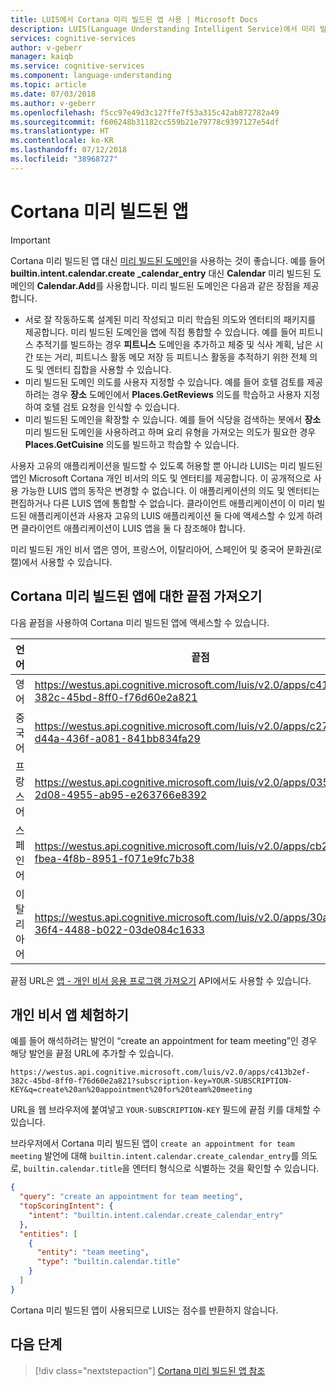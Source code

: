```yaml
---
title: LUIS에서 Cortana 미리 빌드된 앱 사용 | Microsoft Docs
description: LUIS(Language Understanding Intelligent Service)에서 미리 빌드된 애플리케이션인 Cortana 개인 비서를 사용합니다.
services: cognitive-services
author: v-geberr
manager: kaiqb
ms.service: cognitive-services
ms.component: language-understanding
ms.topic: article
ms.date: 07/03/2018
ms.author: v-geberr
ms.openlocfilehash: f5cc97e49d3c127ffe7f53a315c42ab872782a49
ms.sourcegitcommit: f606248b31182cc559b21e79778c9397127e54df
ms.translationtype: HT
ms.contentlocale: ko-KR
ms.lasthandoff: 07/12/2018
ms.locfileid: "38968727"
---
```

# <a name="cortana-prebuilt-app"></a>Cortana 미리 빌드된 앱

> [!IMPORTANT]
> Cortana 미리 빌드된 앱 대신 [미리 빌드된 도메인](./luis-how-to-use-prebuilt-domains.md)을 사용하는 것이 좋습니다. 예를 들어 **builtin.intent.calendar.create _calendar_entry** 대신 **Calendar** 미리 빌드된 도메인의 **Calendar.Add**를 사용합니다.
> 미리 빌드된 도메인은 다음과 같은 장점을 제공합니다. 
> * 서로 잘 작동하도록 설계된 미리 작성되고 미리 학습된 의도와 엔터티의 패키지를 제공합니다. 미리 빌드된 도메인을 앱에 직접 통합할 수 있습니다. 예를 들어 피트니스 추적기를 빌드하는 경우 **피트니스** 도메인을 추가하고 체중 및 식사 계획, 남은 시간 또는 거리, 피트니스 활동 메모 저장 등 피트니스 활동을 추적하기 위한 전체 의도 및 엔터티 집합을 사용할 수 있습니다.
> * 미리 빌드된 도메인 의도를 사용자 지정할 수 있습니다. 예를 들어 호텔 검토를 제공하려는 경우 **장소** 도메인에서 **Places.GetReviews** 의도를 학습하고 사용자 지정하여 호텔 검토 요청을 인식할 수 있습니다.
> * 미리 빌드된 도메인을 확장할 수 있습니다. 예를 들어 식당을 검색하는 봇에서 **장소** 미리 빌드된 도메인을 사용하려고 하며 요리 유형을 가져오는 의도가 필요한 경우 **Places.GetCuisine** 의도를 빌드하고 학습할 수 있습니다.

사용자 고유의 애플리케이션을 빌드할 수 있도록 허용할 뿐 아니라 LUIS는 미리 빌드된 앱인 Microsoft Cortana 개인 비서의 의도 및 엔터티를 제공합니다. 이 공개적으로 사용 가능한 LUIS 앱의 동작은 변경할 수 없습니다. 이 애플리케이션의 의도 및 엔터티는 편집하거나 다른 LUIS 앱에 통합할 수 없습니다. 클라이언트 애플리케이션이 이 미리 빌드된 애플리케이션과 사용자 고유의 LUIS 애플리케이션 둘 다에 액세스할 수 있게 하려면 클라이언트 애플리케이션이 LUIS 앱을 둘 다 참조해야 합니다.

미리 빌드된 개인 비서 앱은 영어, 프랑스어, 이탈리아어, 스페인어 및 중국어 문화권(로캘)에서 사용할 수 있습니다.

## <a name="get-the-endpoint-for-the-cortana-prebuilt-app"></a>Cortana 미리 빌드된 앱에 대한 끝점 가져오기

다음 끝점을 사용하여 Cortana 미리 빌드된 앱에 액세스할 수 있습니다. 

| 언어 | 끝점|
|--------| ------------------|
| 영어| https://westus.api.cognitive.microsoft.com/luis/v2.0/apps/c413b2ef-382c-45bd-8ff0-f76d60e2a821|
|    중국어| https://westus.api.cognitive.microsoft.com/luis/v2.0/apps/c27c4af7-d44a-436f-a081-841bb834fa29|
|    프랑스어| https://westus.api.cognitive.microsoft.com/luis/v2.0/apps/0355ead1-2d08-4955-ab95-e263766e8392|
|    스페인어| https://westus.api.cognitive.microsoft.com/luis/v2.0/apps/cb2675e5-fbea-4f8b-8951-f071e9fc7b38|
|    이탈리아어| https://westus.api.cognitive.microsoft.com/luis/v2.0/apps/30a0fddc-36f4-4488-b022-03de084c1633|


끝점 URL은 [앱 - 개인 비서 응용 프로그램 가져오기](https://westus.dev.cognitive.microsoft.com/docs/services/5890b47c39e2bb17b84a55ff/operations/5890b47c39e2bb052c5b9c32) API에서도 사용할 수 있습니다.

## <a name="try-out-the-personal-assistant-app"></a>개인 비서 앱 체험하기
예를 들어 해석하려는 발언이 “create an appointment for team meeting”인 경우 해당 발언을 끝점 URL에 추가할 수 있습니다. 

```
https://westus.api.cognitive.microsoft.com/luis/v2.0/apps/c413b2ef-382c-45bd-8ff0-f76d60e2a821?subscription-key=YOUR-SUBSCRIPTION-KEY&q=create%20an%20appointment%20for%20team%20meeting
```

URL을 웹 브라우저에 붙여넣고 `YOUR-SUBSCRIPTION-KEY` 필드에 끝점 키를 대체할 수 있습니다.

브라우저에서 Cortana 미리 빌드된 앱이 `create an appointment for team meeting` 발언에 대해 `builtin.intent.calendar.create_calendar_entry`를 의도로, `builtin.calendar.title`을 엔터티 형식으로 식별하는 것을 확인할 수 있습니다.

```JSON
{
  "query": "create an appointment for team meeting",
  "topScoringIntent": {
    "intent": "builtin.intent.calendar.create_calendar_entry"
  },
  "entities": [
    {
      "entity": "team meeting",
      "type": "builtin.calendar.title"
    }
  ]
}
```

Cortana 미리 빌드된 앱이 사용되므로 LUIS는 점수를 반환하지 않습니다. 

## <a name="next-steps"></a>다음 단계
> [!div class="nextstepaction"]
> [Cortana 미리 빌드된 앱 참조](./luis-reference-cortana-prebuilt.md)

